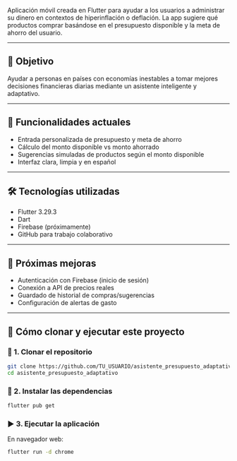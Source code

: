 Aplicación móvil creada en Flutter para ayudar a los usuarios a administrar su dinero en contextos de hiperinflación o deflación. La app sugiere qué productos comprar basándose en el presupuesto disponible y la meta de ahorro del usuario.

---

## 🧠 Objetivo

Ayudar a personas en países con economías inestables a tomar mejores decisiones financieras diarias mediante un asistente inteligente y adaptativo.

---

## 🚀 Funcionalidades actuales

- Entrada personalizada de presupuesto y meta de ahorro
- Cálculo del monto disponible vs monto ahorrado
- Sugerencias simuladas de productos según el monto disponible
- Interfaz clara, limpia y en español

---

## 🛠 Tecnologías utilizadas

- Flutter 3.29.3
- Dart
- Firebase (próximamente)
- GitHub para trabajo colaborativo

---

## 🔧 Próximas mejoras

- Autenticación con Firebase (inicio de sesión)
- Conexión a API de precios reales
- Guardado de historial de compras/sugerencias
- Configuración de alertas de gasto

---


## 🧩 Cómo clonar y ejecutar este proyecto

### 🔽 1. Clonar el repositorio

```bash
git clone https://github.com/TU_USUARIO/asistente_presupuesto_adaptativo.git
cd asistente_presupuesto_adaptativo
```

### 🔧 2. Instalar las dependencias

```bash
flutter pub get
```

### ▶️ 3. Ejecutar la aplicación

En navegador web:
```bash
flutter run -d chrome
```

